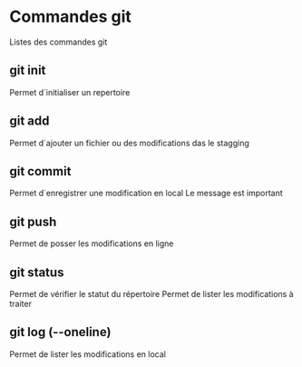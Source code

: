 # Commandes git

Listes des commandes git

## git init
Permet d´initialiser un repertoire

## git add
Permet d´ajouter un fichier ou des modifications das le stagging

## git commit
Permet d´enregistrer une modification en local
Le message est important

## git push
Permet de posser les modifications en  ligne

## git status
Permet de vérifier le statut du répertoire
Permet de lister les modifications à traiter

## git log (--oneline)
Permet de lister les modifications en local